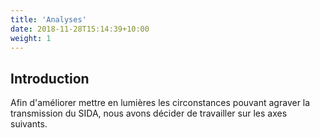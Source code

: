 ```yaml
---
title: 'Analyses'
date: 2018-11-28T15:14:39+10:00
weight: 1
---
```


## Introduction

Afin d'améliorer mettre en lumières les circonstances pouvant agraver la transmission du SIDA, nous avons décider de travailler sur les axes suivants.
